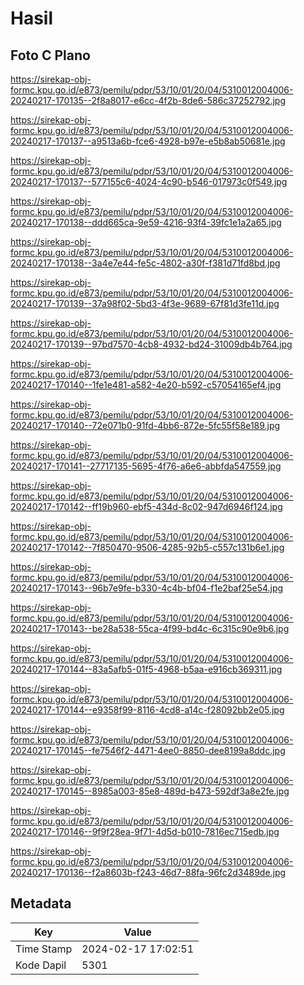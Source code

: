 # Hasil

## Foto C Plano

https://sirekap-obj-formc.kpu.go.id/e873/pemilu/pdpr/53/10/01/20/04/5310012004006-20240217-170135--2f8a8017-e6cc-4f2b-8de6-586c37252792.jpg

https://sirekap-obj-formc.kpu.go.id/e873/pemilu/pdpr/53/10/01/20/04/5310012004006-20240217-170137--a9513a6b-fce6-4928-b97e-e5b8ab50681e.jpg

https://sirekap-obj-formc.kpu.go.id/e873/pemilu/pdpr/53/10/01/20/04/5310012004006-20240217-170137--577155c6-4024-4c90-b546-017973c0f549.jpg

https://sirekap-obj-formc.kpu.go.id/e873/pemilu/pdpr/53/10/01/20/04/5310012004006-20240217-170138--ddd665ca-9e59-4216-93f4-39fc1e1a2a65.jpg

https://sirekap-obj-formc.kpu.go.id/e873/pemilu/pdpr/53/10/01/20/04/5310012004006-20240217-170138--3a4e7e44-fe5c-4802-a30f-f381d71fd8bd.jpg

https://sirekap-obj-formc.kpu.go.id/e873/pemilu/pdpr/53/10/01/20/04/5310012004006-20240217-170139--37a98f02-5bd3-4f3e-9689-67f81d3fe11d.jpg

https://sirekap-obj-formc.kpu.go.id/e873/pemilu/pdpr/53/10/01/20/04/5310012004006-20240217-170139--97bd7570-4cb8-4932-bd24-31009db4b764.jpg

https://sirekap-obj-formc.kpu.go.id/e873/pemilu/pdpr/53/10/01/20/04/5310012004006-20240217-170140--1fe1e481-a582-4e20-b592-c57054165ef4.jpg

https://sirekap-obj-formc.kpu.go.id/e873/pemilu/pdpr/53/10/01/20/04/5310012004006-20240217-170140--72e071b0-91fd-4bb6-872e-5fc55f58e189.jpg

https://sirekap-obj-formc.kpu.go.id/e873/pemilu/pdpr/53/10/01/20/04/5310012004006-20240217-170141--27717135-5695-4f76-a6e6-abbfda547559.jpg

https://sirekap-obj-formc.kpu.go.id/e873/pemilu/pdpr/53/10/01/20/04/5310012004006-20240217-170142--ff19b960-ebf5-434d-8c02-947d6946f124.jpg

https://sirekap-obj-formc.kpu.go.id/e873/pemilu/pdpr/53/10/01/20/04/5310012004006-20240217-170142--7f850470-9506-4285-92b5-c557c131b6e1.jpg

https://sirekap-obj-formc.kpu.go.id/e873/pemilu/pdpr/53/10/01/20/04/5310012004006-20240217-170143--96b7e9fe-b330-4c4b-bf04-f1e2baf25e54.jpg

https://sirekap-obj-formc.kpu.go.id/e873/pemilu/pdpr/53/10/01/20/04/5310012004006-20240217-170143--be28a538-55ca-4f99-bd4c-6c315c90e9b6.jpg

https://sirekap-obj-formc.kpu.go.id/e873/pemilu/pdpr/53/10/01/20/04/5310012004006-20240217-170144--83a5afb5-01f5-4968-b5aa-e916cb369311.jpg

https://sirekap-obj-formc.kpu.go.id/e873/pemilu/pdpr/53/10/01/20/04/5310012004006-20240217-170144--e9358f99-8116-4cd8-a14c-f28092bb2e05.jpg

https://sirekap-obj-formc.kpu.go.id/e873/pemilu/pdpr/53/10/01/20/04/5310012004006-20240217-170145--fe7546f2-4471-4ee0-8850-dee8199a8ddc.jpg

https://sirekap-obj-formc.kpu.go.id/e873/pemilu/pdpr/53/10/01/20/04/5310012004006-20240217-170145--8985a003-85e8-489d-b473-592df3a8e2fe.jpg

https://sirekap-obj-formc.kpu.go.id/e873/pemilu/pdpr/53/10/01/20/04/5310012004006-20240217-170146--9f9f28ea-9f71-4d5d-b010-7816ec715edb.jpg

https://sirekap-obj-formc.kpu.go.id/e873/pemilu/pdpr/53/10/01/20/04/5310012004006-20240217-170136--f2a8603b-f243-46d7-88fa-96fc2d3489de.jpg


## Metadata

| Key        | Value               |
| ---------- | ------------------- |
| Time Stamp | 2024-02-17 17:02:51 |
| Kode Dapil | 5301                |



